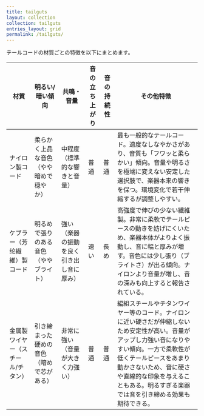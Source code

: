 ```yaml
---
title: tailguts
layout: collection
collection: tailguts
entries_layout: grid
permalink: /tailguts/
---
```


テールコードの材質ごとの特徴を以下にまとめます。

| **材質** | **明るい/暗い傾向** | **共鳴・音量** | **音の立ち上がり** | **音の持続性** | **その他特徴** |
| -------- | ------------------ | -------------- | ---------------- | -------------- | -------------- |
| ナイロン製コード | 柔らかく上品な音色（やや暗めで穏やか） | 中程度（標準的な響きと音量） | 普通 | 普通 | 最も一般的なテールコード。適度なしなやかさがあり、音質も「フワッと柔らかい」傾向。音量や明るさを極端に変えない安定した選択肢で、楽器本来の響きを保つ。環境変化で若干伸縮するが調整しやすい。 |
| ケブラー（芳纶繊維）製コード | 明るめで張りのある音色（ややブライト） | 強い（楽器の振動を良く引き出し音に厚み） | 速い | 長め | 高強度で伸びの少ない繊維製。非常に柔軟でテールピースの動きを妨げにくいため、楽器本体がよりよく振動し、音に幅と厚みが増す。音色には少し張り（ブライトさ）が出る傾向。ナイロンより音量が増し、音の深みも向上すると報告されている。 |
| 金属製ワイヤー（スチール/チタン） | 引き締まった硬めの音色（暗めで芯がある） | 非常に強い（音量が大きく力強い） | 普通 | 普通 | 編組スチールやチタンワイヤー等のコード。ナイロンに近い硬さだが伸縮しないため安定性が高い。音量がアップし力強い音になりやすい傾向。一方で柔軟性が低くテールピースをあまり動かさないため、音に硬さや直線的な印象を与えることもある。明るすぎる楽器では音を引き締める効果も期待できる。 |

